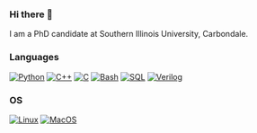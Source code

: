 ### Hi there 👋

I am a PhD candidate at Southern Illinois University, Carbondale.

### Languages
[![Python](https://img.shields.io/badge/python-black?style=for-the-badge&logo=python)](https://github.com/shivamkundan)
[![C++](https://img.shields.io/badge/c++-black?style=for-the-badge&logo=cplusplus)](https://github.com/shivamkundan)
[![C](https://img.shields.io/badge/c-black?style=for-the-badge&logo=c)](https://github.com/shivamkundan)
[![Bash](https://img.shields.io/badge/bash-black?style=for-the-badge&logo=gnu-bash&logoColor=white)](https://github.com/shivamkundan)
[![SQL](https://img.shields.io/badge/sql-black?style=for-the-badge&logo=mysql)](https://github.com/shivamkundan)
[![Verilog](https://img.shields.io/badge/-Verilog-black?style=for-the-badge&logo=v)](https://github.com/shivamkundan)

### OS
[![Linux](https://img.shields.io/badge/linux-black?style=for-the-badge&logo=Linux)](https://github.com/shivamkundan)
[![MacOS](https://img.shields.io/badge/-MacOS-black?style=for-the-badge&logo=Apple)](https://github.com/shivamkundan)


<!--
**shivamkundan/shivamkundan** is a ✨ _special_ ✨ repository because its `README.md` (this file) appears on your GitHub profile.

Here are some ideas to get you started:

- 🔭 I’m currently working on ...
- 🌱 I’m currently learning ...
- 👯 I’m looking to collaborate on ...
- 🤔 I’m looking for help with ...
- 💬 Ask me about ...
- 📫 How to reach me: ...
- 😄 Pronouns: ...
- ⚡ Fun fact: ...
-->

